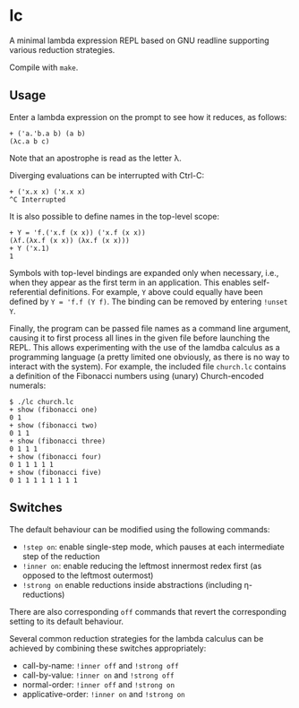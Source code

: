 # lc

A minimal lambda expression REPL based on GNU readline supporting various reduction strategies.

Compile with `make`.

## Usage

Enter a lambda expression on the prompt to see how it reduces, as follows:

```
+ ('a.'b.a b) (a b)
(λc.a b c)
```

Note that an apostrophe is read as the letter λ.

Diverging evaluations can be interrupted with Ctrl-C:

```
+ ('x.x x) ('x.x x)
^C Interrupted
```

It is also possible to define names in the top-level scope:

```
+ Y = 'f.('x.f (x x)) ('x.f (x x))
(λf.(λx.f (x x)) (λx.f (x x)))
+ Y ('x.1)
1
```

Symbols with top-level bindings are expanded only when necessary, i.e., when
they appear as the first term in an application. This enables self-referential
definitions. For example, `Y` above could equally have been defined by `Y = 'f.f (Y f)`.
The binding can be removed by entering `!unset Y`.

Finally, the program can be passed file names as a command line argument, causing
it to first process all lines in the given file before launching the REPL. This allows
experimenting with the use of the lamdba calculus as a programming language (a pretty
limited one obviously, as there is no way to interact with the system). For example,
the included file `church.lc` contains a definition of the Fibonacci numbers using
(unary) Church-encoded numerals:
```
$ ./lc church.lc
+ show (fibonacci one)
0 1
+ show (fibonacci two)
0 1 1
+ show (fibonacci three)
0 1 1 1
+ show (fibonacci four)
0 1 1 1 1 1
+ show (fibonacci five)
0 1 1 1 1 1 1 1 1
```

## Switches

The default behaviour can be modified using the following commands:

- `!step on`: enable single-step mode, which pauses at each intermediate step of
  the reduction
- `!inner on`: enable reducing the leftmost innermost redex first (as opposed
  to the leftmost outermost)
- `!strong on` enable reductions inside abstractions (including η-reductions)

There are also corresponding `off` commands that revert the corresponding
setting to its default behaviour.

Several common reduction strategies for the lambda calculus can be achieved by
combining these switches appropriately:

- call-by-name: `!inner off` and `!strong off`
- call-by-value: `!inner on` and `!strong off`
- normal-order: `!inner off` and `!strong on`
- applicative-order: `!inner on` and `!strong on`
